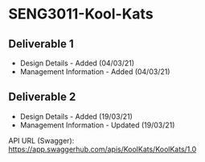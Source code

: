 # SENG3011-Kool-Kats
## Deliverable 1
* Design Details - Added (04/03/21)
* Management Information - Added (04/03/21)


## Deliverable 2
* Design Details - Added (19/03/21)
* Management Information - Updated (19/03/21)

API URL (Swagger): https://app.swaggerhub.com/apis/KoolKats/KoolKats/1.0
